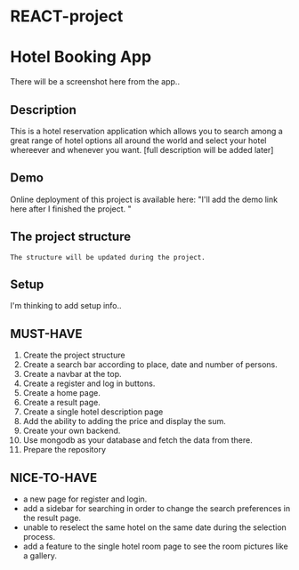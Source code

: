 # REACT-project
# Hotel Booking App
There will be a screenshot here from the app..

## Description
This is a hotel reservation application which allows you to search among a great range of hotel options all around the world and select your hotel whereever and whenever you want. 
[full description will be added later]

## Demo

Online deployment of this project is available here: "I'll add the demo link here after I finished the project. "


## The project structure

```text
The structure will be updated during the project.

```
## Setup

I'm thinking to add setup info..

 

## MUST-HAVE
1. Create the project structure
2. Create a search bar according to place, date and number of persons.
3. Create a navbar at the top.
4. Create a register and log in buttons.
5. Create a home page.
6. Create a result page.
7. Create a single hotel description page
8. Add the ability to adding the price and display the sum.
9. Create your own backend. 
10. Use mongodb as your database and fetch the data from there.
11. Prepare the repository

## NICE-TO-HAVE
- a new page for register and login. 
- add a sidebar for searching in order to change the search preferences in the result page.
- unable to reselect the same hotel on the same date during the selection process.
- add a feature to the single hotel room page to see the room pictures like a gallery.

